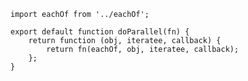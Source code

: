     

    import eachOf from '../eachOf';

    export default function doParallel(fn) {
        return function (obj, iteratee, callback) {
            return fn(eachOf, obj, iteratee, callback);
        };
    }